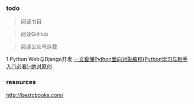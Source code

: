 ### todo

> 阅读书目

> 阅读GitHub

> 阅读公众号连载

 1 Python Web与Django开发
[一文看懂Python面向对象编程(Python学习与新手入门必看)-绝对原创](https://mp.weixin.qq.com/s?__biz=MjM5OTMyODA4Nw==&mid=2247483689&idx=1&sn=3c6e345f0dc083450a034a292abcdcba&chksm=a73c6111904be8070fda0c5e64f9263193936aa9e80da13f0f8d77ad6559b431b4d576c0095c&mpshare=1&scene=1&srcid=0402b2ShNClc0YFHwlnDGDvU&pass_ticket=MhlKLh55OsRRSHbpKD7tWdrfKUW9wTp8QfDUV2JYMXoefIdDfmdQ6FdzEfnqc1Uy#rd)


### resources
http://bestcbooks.com/
